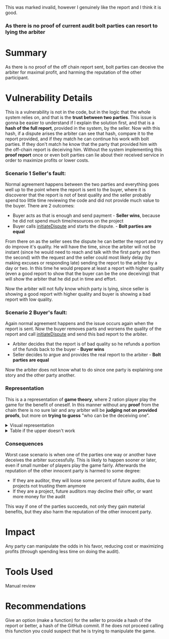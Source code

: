 This was marked invalid, however I genuinely like the report and I think it is good.

### As there is no proof of current audit bolt parties can resort to lying the arbiter

# Summary
As there is no proof of the off chain report sent, bolt parties can deceive the arbiter for maximal profit, and harming the reputation of the other participant.

# Vulnerability Details
This is a vulnerability is not in the code, but in the logic that the whole system relies on, and that is the **trust between two parties**. This issue is gonna be easier to understand if I explain the solution first, and that is a **hash of the full report**, provided in the system, by the seller. Now with this hash, if a dispute arises the arbiter can see that hash, compare it to the report provided, and if they match he can continue his work with bolt parties. If they don't match he know that the party that provided him with the off-chain report is deceiving him. Without the system implementing this **proof report** once or even bolt parties can lie about their received service in order to maximize profits or lower costs.

### Scenario 1 Seller's fault:
Normal agreement happens between the two parties and everything goes well up to the point where the report is sent to the buyer, where it is discoverer that the report is not of best quality and the seller probably spend too little time reviewing the code and did not provide much value to the buyer. There are 2 outcomes:
- Buyer acts as that is enough and send payment - **Seller wins**, because he did not spend much time/resources on the project 
- Buyer calls [initiateDispute](https://github.com/Cyfrin/2023-07-escrow/blob/main/src/Escrow.sol#L102-L106) and starts the dispute. - **Bolt parties are equal**

From there on as the seller sees the dispute he can better the report and try do improve it's quality. He will have the time, since the arbiter will not be instant (since he would need to reach and talk with the first party and then the second) with the request and the seller could most likely delay (by making excuses or responding late) sending the report to the arbiter by a day or two. In this time he would prepare at least a report with higher quality (even a good report to show that the buyer can be the one deceiving) that will show the arbiter that he did put in time and effort.

Now the arbiter will not fully know which party is lying, since seller is showing a good report with higher quality and buyer is showing a bad report with low quality.

### Scenario 2 Buyer's fault:
Again normal agreement happens and the issue occurs again when the report is sent. Now the buyer removes parts and worsens the quality of the report and call [initiateDispute](https://github.com/Cyfrin/2023-07-escrow/blob/main/src/Escrow.sol#L102-L106) and send this bad report to the arbiter.

- Arbiter decides that the report is of bad quality so he refunds a portion of the funds back to the buyer - **Buyer wins**
- Seller decides to argue and provides the real report to the arbiter - **Bolt parties are equal**

Now the arbiter does not know what to do since one party is explaining one story and the other party another.


### Representation 

This is a a representation of **game theory**, where 2 ration player play the game for the benefit of oneself. In this manner without any **proof** from the chain there is no sure lair and any arbiter will be **judging not on provided proofs**, but more on **trying to guess** "who can be the deceiving one".


<details><summary>Visual representation</summary>
Where seller is first and buyer is second. 

https://imgur.com/a/u6ArTnR

</details>

<details><summary>Table if the upper doesn't work</summary>
Where seller is first and buyer is second. 

| B |     SE    |    LL   |     ER    |
|:-:|:---------:|:-------:|:---------:|
| Y |           | Deceive | Play fair |
| E |  Deceive  |  2 : 2  |   1 : 5   |
| R | Play fair |  5 : 1  |   3 : 3   |

</details>

### Consequences
 Worst case scenario is when one of the parties one way or another have deceives the arbiter successfully. This is likely to happen sooner or later, even if small number of players play the game fairly. Afterwards the reputation of the other innocent party is harmed to some degree:

- If they are auditor, they will loose some percent of future audits, due to projects not trusting them anymore
- If they are a project, future auditors may decline their offer, or want more money for the audit

This way if one of the parties succeeds, not only they gain material benefits, but they also harm the reputation of the other innocent party.

# Impact
Any party can manipulate the odds in his favor, reducing cost or maximizing profits (through spending less time on doing the audit).

# Tools Used
Manual review 

# Recommendations
Give an option (make a function) for the seller to provide a hash of the report or better, a hash of the GitHub commit. If he does not proceed calling this function you could suspect that he is trying to manipulate the game. 